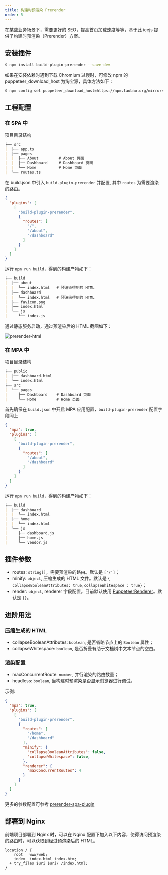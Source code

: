 ```yaml
---
title: 构建时预渲染 Prerender
order: 5
---
```


在某些业务场景下，需要更好的 SEO，提高首页加载速度等等，基于此 icejs 提供了构建时预渲染（Prerender）方案。

## 安装插件

```bash
$ npm install build-plugin-prerender --save-dev
```

如果在安装依赖时遇到下载 Chromium 过慢时，可修改 npm 的 puppeteer_download_host 为淘宝源，具体方法如下：

```bash
$ npm config set puppeteer_download_host=https://npm.taobao.org/mirrors
```

## 工程配置

### 在 SPA 中

项目目录结构

```markdown
├── src
|  ├── app.ts
|  ├── pages
|  |  ├── About         # About 页面
|  |  ├── Dashboard     # Dashboard 页面
|  |  └── Home          # Home 页面
|  └── routes.ts
```

在 build.json 中引入 `build-plugin-prerender` 并配置, 其中 `routes` 为需要渲染的路由。

```json
{
  "plugins": [
    [
      "build-plugin-prerender",
      {
        "routes": [
          "/",
          "/about",
          "/dashboard"
        ]
      }
    ]
  ]
}
```

运行 `npm run build`，得到的构建产物如下：

```markdown
├── build
|  ├── about
|  |  └── index.html   # 预渲染得到的 HTML
|  ├── dashboard
|  |  └── index.html   # 预渲染得到的 HTML
|  ├── favicon.png
|  ├── index.html
|  └── js
|     └── index.js
```

通过静态服务启动，通过预渲染后的 HTML 截图如下：

![prerender-html](https://img.alicdn.com/tfs/TB1kihJJYj1gK0jSZFOXXc7GpXa-1364-738.png)

### 在 MPA 中

项目目录结构

```markdown
├── public
|  ├── dashboard.html
|  └── index.html
├── src
|  └── pages
|     ├── Dashboard    # Dashboard 页面
|     └── Home         # Home 页面
```

首先确保在 `build.json` 中开启 MPA 应用配置，`build-plugin-prerender` 配置字段同上

```json
{
  "mpa": true,
  "plugins": [
    [
      "build-plugin-prerender",
      {
        "routes": [
          "/about",
          "/dashboard"
        ]
      }
    ]
  ]
}
```

运行 `npm run build`，得到的构建产物如下：

```markdown
├── build
|  ├── dashboard
|  |  └── index.html
|  ├── home
|  |  └── index.html
|  └── js
|     ├── dashboard.js
|     ├── home.js
|     └── vendor.js
```

## 插件参数

- routes: `string[]`，需要预渲染的路由。默认是 `['/']`；
- minify: `object`, 压缩生成的 HTML 文件。默认是 `{ collapseBooleanAttributes: true,collapseWhitespace : true}`；
- render: `object`, renderer 字段配置。目前默认使用 [PuppeteerRenderer](https://github.com/JoshTheDerf/prerenderer/tree/master/renderers/renderer-puppeteer)。默认是 `{}`。

## 进阶用法

### 压缩生成的 HTML
- collapseBooleanAttributes: `boolean`, 是否省略节点上的 `Boolean` 属性；
- collapseWhitespace: `boolean`, 是否折叠有助于文档树中文本节点的空白。

### 渲染配置
- maxConcurrentRoute: `number`, 并行渲染的路由数量；
- headless: `boolean`, 当构建时预渲染是否显示浏览器进行调试。

示例: 
```json
{
  "mpa": true,
  "plugins": [
    [
      "build-plugin-prerender",
      {
        "routes": [
          "/home",
          "/dashboard"
        ],
        "minify": {
          "collapseBooleanAttributes": false,
          "collapseWhitespace": false,
        },
        "renderer": {
          "maxConcurrentRoutes": 4
        }
      }
    ]
  ]
}
```

更多的参数配置可参考 [prerender-spa-plugin](https://github.com/chrisvfritz/prerender-spa-plugin)

## 部署到 Nginx

前端项目部署到 Nginx 时，可以在 Nginx 配置下加入以下内容，使得访问预渲染的路由时，可以获取到经过预渲染后的 HTML。

```nginx
location / {
    root   www/web;
    index  index.html index.htm;
  + try_files $uri $uri/ /index.html;
}
```


